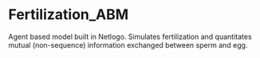 # Fertilization_ABM
Agent based model built in Netlogo. Simulates fertilization and quantitates mutual (non-sequence) information exchanged between sperm and egg.
